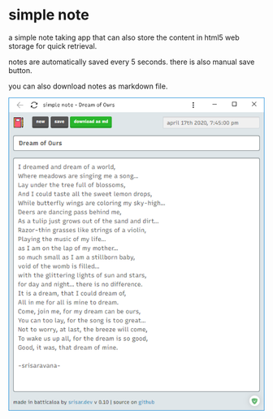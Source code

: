 # simple note
a simple note taking app that can also store the content in html5 web storage for quick retrieval.

notes are automatically saved every 5 seconds. there is also manual save button. 

you can also download notes as markdown file.

![main screenshot](https://raw.githubusercontent.com/srisar/simple_note/master/images/github/window.png)
